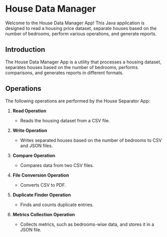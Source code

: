 # House Data Manager

Welcome to the House Data Manager App! This Java application is designed to read a housing price dataset, separate houses based on the number of bedrooms, perform various operations, and generate reports.

## Introduction

The House Data Manager App is a utility that processes a housing dataset, separates houses based on the number of bedrooms, performs comparisons, and generates reports in different formats.

## Operations

The following operations are performed by the House Separator App:

1. **Read Operation**
   - Reads the housing dataset from a CSV file.

2. **Write Operation**
   - Writes separated houses based on the number of bedrooms to CSV and JSON files.

3. **Compare Operation**
   - Compares data from two CSV files.

4. **File Conversion Operation**
   - Converts CSV to PDF.

5. **Duplicate Finder Operation**
   - Finds and counts duplicate entries.

6. **Metrics Collection Operation**
   - Collects metrics, such as bedrooms-wise data, and stores it in a JSON file.
